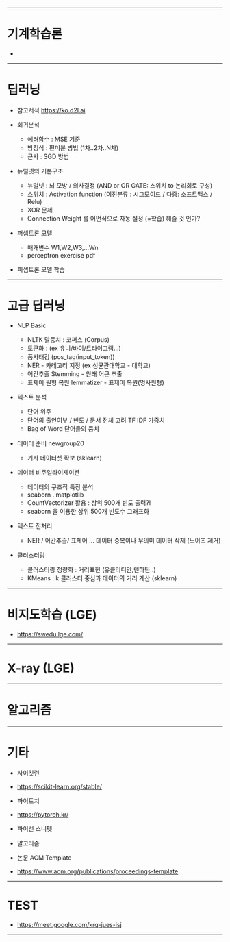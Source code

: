 

---

# 기계학습론

+ 

---

# 딥러닝

+ 참고서적 https://ko.d2l.ai

+ 회귀분석
  + 에러함수 : MSE 기준
  + 방정식 : 편미분 방법 (1차..2차..N차)
  + 근사 : SGD 방법  
  
+ 뉴럴넷의 기본구조
  + 뉴럴넷 : 뇌 모방 / 의사결정 (AND or OR GATE: 스위치 to 논리회로 구성)
  + 스위치 : Activation function (이진분류 : 시그모이드 / 다중: 소프트맥스 / Relu) 
  + XOR 문제 
  + Connection Weight 를 어떤식으로 자동 설정 (=학습) 해줄 것 인가? 

+ 퍼셉트론 모델  
  + 매개변수 W1,W2,W3,...Wn  
  + perceptron exercise pdf

+ 퍼셉트론 모델 학습 
  
---

# 고급 딥러닝 

+ NLP Basic
  + NLTK 말뭉치 : 코퍼스 (Corpus)
  + 토큰화 : (ex 유니/바이/트라이그램...)
  + 품사태깅 (pos_tag(input_token)) 
  + NER -  카테고리 지정 (ex 성균관대학교 - 대학교)
  + 어간추출 Stemming - 원래 어근 추출 
  + 표제어 원형 복원 lemmatizer - 표제어 복원(명사원형)   

+ 텍스트 분석 
  + 단어 위주
  + 단어의 출연여부 / 빈도 / 문서 전체 고려 TF IDF 가중치
  + Bag of Word 단어들의 뭉치 

+ 데이터 준비 newgroup20
  + 기사 데이터셋 확보 (sklearn) 

+ 데이터 비주얼라이제이션
  + 데이터의 구조적 특징 분석  
  + seaborn . matplotlib
  + CountVectorizer 활용 : 상위 500개 빈도 출력?!
  + seaborn 을 이용한 상위 500개 빈도수 그래프화   

+ 텍스트 전처리
  + NER / 어간추출/ 표제어 ... 데이터 중복이나 무의미 데이터 삭제 (노이즈 제거) 

+ 클러스터링
  + 클러스터링 정량화 : 거리표현 (유클리디안,맨하탄..)
  + KMeans : k 클러스터 중심과 데이터의 거리 계산 (sklearn)

---

# 비지도학습 (LGE)

+ https://swedu.lge.com/

---

# X-ray (LGE) 


---

# 알고리즘 

---

# 기타 

+ 사이킷런
+ https://scikit-learn.org/stable/

+ 파이토치
+ https://pytorch.kr/

+ 파이선 스니펫 

+ 알고리즘 

+ 논문 ACM Template
+ https://www.acm.org/publications/proceedings-template


---

# TEST

+ https://meet.google.com/krq-jues-isj

---
